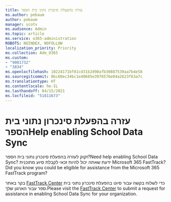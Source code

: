 ```yaml
---
title: עזרה בהפעלת סינכרון נתוני בית הספר
ms.author: pebaum
author: pebaum
manager: scotv
ms.audience: Admin
ms.topic: article
ms.service: o365-administration
ROBOTS: NOINDEX, NOFOLLOW
localization_priority: Priority
ms.collection: Adm_O365
ms.custom:
- "9001732"
- "3834"
ms.openlocfilehash: 10224171bf81cd31b2d90afb30887539aa7b4e58
ms.sourcegitcommit: 8bc60ec34bc1e40685e3976576e04a2623f63a7c
ms.translationtype: HT
ms.contentlocale: he-IL
ms.lasthandoff: 04/15/2021
ms.locfileid: "51811673"
---
```

# <a name="help-enabling-school-data-sync"></a><span data-ttu-id="73c42-102">עזרה בהפעלת סינכרון נתוני בית הספר</span><span class="sxs-lookup"><span data-stu-id="73c42-102">Help enabling School Data Sync</span></span>

<span data-ttu-id="73c42-103">זקוק לעזרה בהפעלת סינכרון נתוני בית הספר?</span><span class="sxs-lookup"><span data-stu-id="73c42-103">Need help enabling School Data Sync?</span></span> <span data-ttu-id="73c42-104">ידעת שאתה יכול להיות זכאי לקבלת סיוע מתוכנית Microsoft 365 FastTrack?</span><span class="sxs-lookup"><span data-stu-id="73c42-104">Did you know you could be eligible for assistance from the Microsoft 365 FastTrack program?</span></span>

<span data-ttu-id="73c42-105">בקר באתר [FastTrack Center](https://www.microsoft.com/fasttrack) כדי לשלוח בקשה עבור סיוט בהפעלת סינכרון נתוני בית ספר עבור הארגון שלך.</span><span class="sxs-lookup"><span data-stu-id="73c42-105">Please visit the [FastTrack Center](https://www.microsoft.com/fasttrack) to submit a request for assistance in enabling School Data Sync for your organization.</span></span>

